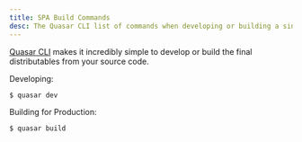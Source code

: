 ```yaml
---
title: SPA Build Commands
desc: The Quasar CLI list of commands when developing or building a single page application.
---
```

[Quasar CLI](/start/quasar-cli) makes it incredibly simple to develop or build the final distributables from your source code.

Developing:
```bash
$ quasar dev
```

Building for Production:
```bash
$ quasar build
```
